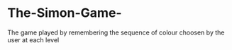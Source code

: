 # The-Simon-Game-
The game played by remembering the sequence of colour choosen by the user at each level 
